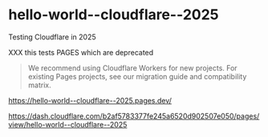 # hello-world--cloudflare--2025

Testing Cloudflare in 2025

XXX this tests PAGES which are deprecated

> We recommend using Cloudflare Workers for new projects. For existing Pages projects, see our migration guide and compatibility matrix.

https://hello-world--cloudflare--2025.pages.dev/

https://dash.cloudflare.com/b2af5783377fe245a6520d902507e050/pages/view/hello-world--cloudflare--2025
